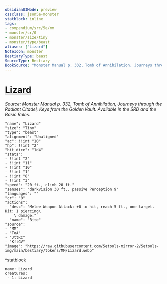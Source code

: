 ```yaml
---
obsidianUIMode: preview
cssclass: json5e-monster
statblock: inline
tags:
- compendium/src/5e/mm
- monster/cr/0
- monster/size/tiny
- monster/type/beast
aliases: ["Lizard"]
NoteIcon: monster
BestiaryType: beast
SourceType: Bestiary
BookSource: "Monster Manual p. 332, Tomb of Annihilation, Journeys through the Radiant Citadel, Keys from the Golden Vault. Available in the SRD and the Basic Rules."
---
```

# [Lizard](2-Mechanics/CLI/bestiary/beast/lizard.md)
*Source: Monster Manual p. 332, Tomb of Annihilation, Journeys through the Radiant Citadel, Keys from the Golden Vault. Available in the SRD and the Basic Rules.*  

```statblock
"name": "Lizard"
"size": "Tiny"
"type": "beast"
"alignment": "Unaligned"
"ac": !!int "10"
"hp": !!int "2"
"hit_dice": "1d4"
"stats":
- !!int "2"
- !!int "11"
- !!int "10"
- !!int "1"
- !!int "8"
- !!int "3"
"speed": "20 ft., climb 20 ft."
"senses": "darkvision 30 ft., passive Perception 9"
"languages": ""
"cr": "0"
"actions":
- "desc": "Melee Weapon Attack: +0 to hit, reach 5 ft., one target. Hit: 1 piercing\
    \ damage."
  "name": "Bite"
"source":
- "MM"
- "ToA"
- "JttRC"
- "KftGV"
"image": "https://raw.githubusercontent.com/5etools-mirror-2/5etools-img/main/bestiary/tokens/MM/Lizard.webp"
```
^statblock

```encounter-table
name: Lizard
creatures:
 - 1: Lizard
```